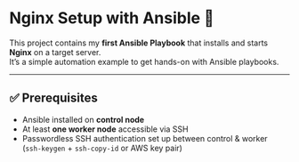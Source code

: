 # Nginx Setup with Ansible 🚀

This project contains my **first Ansible Playbook** that installs and starts **Nginx** on a target server.  
It’s a simple automation example to get hands-on with Ansible playbooks.  

---

## ✅ Prerequisites
- Ansible installed on **control node**
- At least **one worker node** accessible via SSH
- Passwordless SSH authentication set up between control & worker  
  (`ssh-keygen` + `ssh-copy-id` or AWS key pair)

